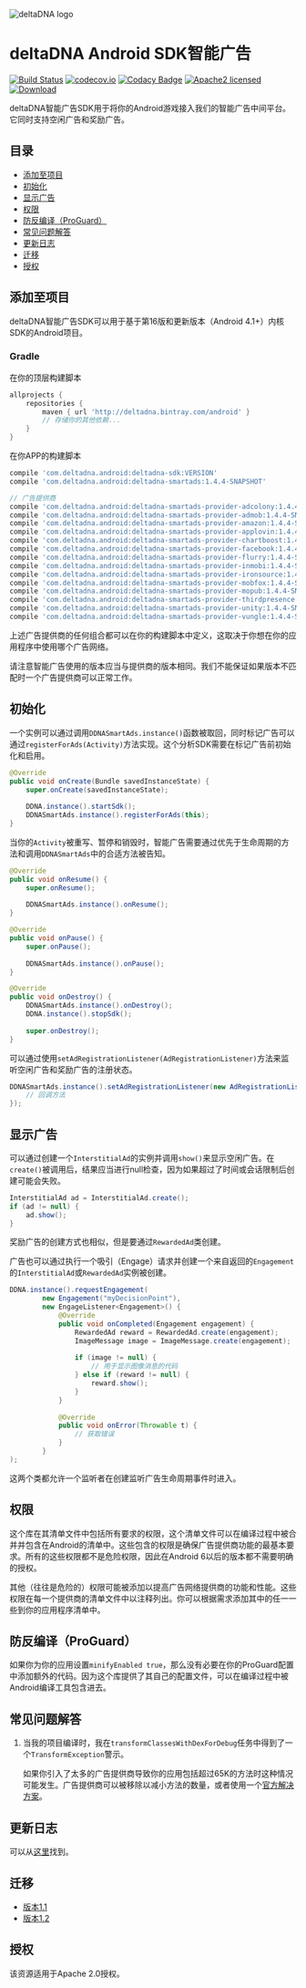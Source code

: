 ![deltaDNA logo](https://deltadna.com/wp-content/uploads/2015/06/deltadna_www@1x.png)

# deltaDNA Android SDK智能广告
[![Build Status](https://travis-ci.org/deltaDNA/android-smartads-sdk.svg)](https://travis-ci.org/deltaDNA/android-smartads-sdk)
[![codecov.io](https://codecov.io/github/deltaDNA/android-smartads-sdk/coverage.svg)](https://codecov.io/github/deltaDNA/android-smartads-sdk)
[![Codacy Badge](https://api.codacy.com/project/badge/grade/438f868ae71a444b8a1f8ebce32c3176)](https://www.codacy.com/app/deltaDNA/android-smartads-sdk)
[![Apache2 licensed](https://img.shields.io/badge/license-Apache-blue.svg)](./LICENSE.txt)
[![Download](https://api.bintray.com/packages/deltadna/android/deltadna-smartads/images/download.svg)](https://bintray.com/deltadna/android/deltadna-smartads/_latestVersion)

deltaDNA智能广告SDK用于将你的Android游戏接入我们的智能广告中间平台。它同时支持空闲广告和奖励广告。

## 目录
* [添加至项目](#添加至项目)
* [初始化](#初始化)
* [显示广告](#显示广告)
* [权限](#权限)
* [防反编译（ProGuard）](#防反编译（ProGuard）)
* [常见问题解答](#常见问题解答)
* [更新日志](#更新日志)
* [迁移](#迁移)
* [授权](#授权)

## 添加至项目
deltaDNA智能广告SDK可以用于基于第16版和更新版本（Android 4.1+）内核SDK的Android项目。

### Gradle
在你的顶层构建脚本
```groovy
allprojects {
    repositories {
        maven { url 'http://deltadna.bintray.com/android' }
        // 存储你的其他依赖...
    }
}
```
在你APP的构建脚本
```groovy
compile 'com.deltadna.android:deltadna-sdk:VERSION'
compile 'com.deltadna.android:deltadna-smartads:1.4.4-SNAPSHOT'

// 广告提供商
compile 'com.deltadna.android:deltadna-smartads-provider-adcolony:1.4.4-SNAPSHOT'
compile 'com.deltadna.android:deltadna-smartads-provider-admob:1.4.4-SNAPSHOT'
compile 'com.deltadna.android:deltadna-smartads-provider-amazon:1.4.4-SNAPSHOT'
compile 'com.deltadna.android:deltadna-smartads-provider-applovin:1.4.4-SNAPSHOT'
compile 'com.deltadna.android:deltadna-smartads-provider-chartboost:1.4.4-SNAPSHOT'
compile 'com.deltadna.android:deltadna-smartads-provider-facebook:1.4.4-SNAPSHOT'
compile 'com.deltadna.android:deltadna-smartads-provider-flurry:1.4.4-SNAPSHOT'
compile 'com.deltadna.android:deltadna-smartads-provider-inmobi:1.4.4-SNAPSHOT'
compile 'com.deltadna.android:deltadna-smartads-provider-ironsource:1.4.4-SNAPSHOT'
compile 'com.deltadna.android:deltadna-smartads-provider-mobfox:1.4.4-SNAPSHOT'
compile 'com.deltadna.android:deltadna-smartads-provider-mopub:1.4.4-SNAPSHOT'
compile 'com.deltadna.android:deltadna-smartads-provider-thirdpresence:1.4.4-SNAPSHOT'
compile 'com.deltadna.android:deltadna-smartads-provider-unity:1.4.4-SNAPSHOT'
compile 'com.deltadna.android:deltadna-smartads-provider-vungle:1.4.4-SNAPSHOT'
```
上述广告提供商的任何组合都可以在你的构建脚本中定义，这取决于你想在你的应用程序中使用哪个广告网络。

请注意智能广告使用的版本应当与提供商的版本相同。我们不能保证如果版本不匹配时一个广告提供商可以正常工作。

## 初始化
一个实例可以通过调用`DDNASmartAds.instance()`函数被取回，同时标记广告可以通过`registerForAds(Activity)`方法实现。这个分析SDK需要在标记广告前初始化和启用。
```java
@Override
public void onCreate(Bundle savedInstanceState) {
    super.onCreate(savedInstanceState);
    
    DDNA.instance().startSdk();
    DDNASmartAds.instance().registerForAds(this);
}
```

当你的`Activity`被重写、暂停和销毁时，智能广告需要通过优先于生命周期的方法和调用`DDNASmartAds`中的合适方法被告知。
```java
@Override
public void onResume() {
    super.onResume();
    
    DDNASmartAds.instance().onResume();
}

@Override
public void onPause() {
    super.onPause();
    
    DDNASmartAds.instance().onPause();
}

@Override
public void onDestroy() {
    DDNASmartAds.instance().onDestroy();
    DDNA.instance().stopSdk();
    
    super.onDestroy();
}
```

可以通过使用`setAdRegistrationListener(AdRegistrationListener)`方法来监听空闲广告和奖励广告的注册状态。
```java
DDNASmartAds.instance().setAdRegistrationListener(new AdRegistrationListener() {
    // 回调方法
});
```

## 显示广告
可以通过创建一个`InterstitialAd`的实例并调用`show()`来显示空闲广告。在`create()`被调用后，结果应当进行null检查，因为如果超过了时间或会话限制后创建可能会失败。
```java
InterstitialAd ad = InterstitialAd.create();
if (ad != null) {
    ad.show();
}
```
奖励广告的创建方式也相似，但是要通过`RewardedAd`类创建。

广告也可以通过执行一个吸引（Engage）请求并创建一个来自返回的`Engagement`的`InterstitialAd`或`RewardedAd`实例被创建。
```java
DDNA.instance().requestEngagement(
        new Engagement("myDecisionPoint"),
        new EngageListener<Engagement>() {
            @Override
            public void onCompleted(Engagement engagement) {
                RewardedAd reward = RewardedAd.create(engagement);
                ImageMessage image = ImageMessage.create(engagement);
                
                if (image != null) {
                    // 用于显示图像消息的代码
                } else if (reward != null) {
                    reward.show();
                }
            }
            
            @Override
            public void onError(Throwable t) {
                // 获取错误
            }
        }
);
```

这两个类都允许一个监听者在创建监听广告生命周期事件时进入。

## 权限
这个库在其清单文件中包括所有要求的权限，这个清单文件可以在编译过程中被合并并包含在Android的清单中。这些包含的权限是确保广告提供商功能的最基本要求。所有的这些权限都不是危险权限，因此在Android 6以后的版本都不需要明确的授权。

其他（往往是危险的）权限可能被添加以提高广告网络提供商的功能和性能。这些权限在每一个提供商的清单文件中以注释列出。你可以根据需求添加其中的任一一些到你的应用程序清单中。

## 防反编译（ProGuard）
如果你为你的应用设置`minifyEnabled true`，那么没有必要在你的ProGuard配置中添加额外的代码。因为这个库提供了其自己的配置文件，可以在编译过程中被Android编译工具包含进去。

## 常见问题解答
1.  当我的项目编译时，我在`transformClassesWithDexForDebug`任务中得到了一个`TransformException`警示。
    
    如果你引入了太多的广告提供商导致你的应用包括超过65K的方法时这种情况可能发生。广告提供商可以被移除以减小方法的数量，或者使用一个[官方解决方案](http://developer.android.com/tools/building/multidex.html#mdex-gradle)。

## 更新日志
可以从[这里](CHANGELOG.md)找到。

## 迁移
* [版本1.1](docs/migrations/1.1.md)
* [版本1.2](docs/migrations/1.2.md)

## 授权
该资源适用于Apache 2.0授权。
